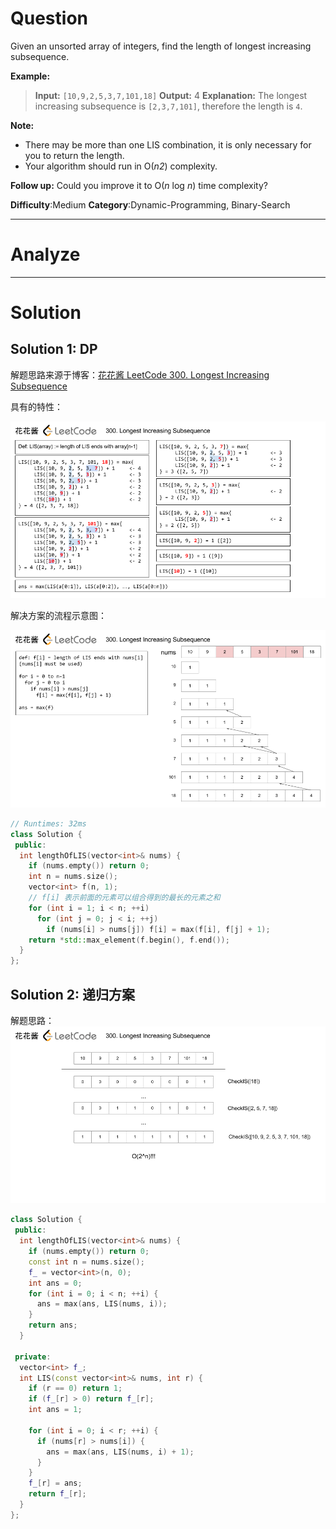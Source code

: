 
# Question

Given an unsorted array of integers, find the length of longest increasing subsequence.

**Example:**

> **Input:** `[10,9,2,5,3,7,101,18]` **Output:** 4 
> **Explanation:** The longest increasing subsequence is `[2,3,7,101]`, therefore the length is `4`. 

**Note:**

- There may be more than one LIS combination, it is only necessary for you to return the length.
- Your algorithm should run in O(_n2_) complexity.

**Follow up:**  Could you improve it to O(_n_  log  _n_) time complexity?

**Difficulty**:Medium
**Category**:Dynamic-Programming, Binary-Search


------------

# Analyze

------------

# Solution

## Solution 1: DP

解题思路来源于博客：[花花酱 LeetCode 300. Longest Increasing Subsequence](http://zxi.mytechroad.com/blog/dynamic-programming/leetcode-300-longest-increasing-subsequence/)

具有的特性：

![](/images/in-post/2019-01-08-Leetcode-300-Longest-Increasing-Subsequence/2019-01-08-17-44-01.png)

解决方案的流程示意图：

![](/images/in-post/2019-01-08-Leetcode-300-Longest-Increasing-Subsequence/2019-01-08-17-44-19.png)

```cpp
// Runtimes: 32ms
class Solution {
 public:
  int lengthOfLIS(vector<int>& nums) {
    if (nums.empty()) return 0;
    int n = nums.size();
    vector<int> f(n, 1);
    // f[i] 表示前面的元素可以组合得到的最长的元素之和
    for (int i = 1; i < n; ++i)
      for (int j = 0; j < i; ++j)
        if (nums[i] > nums[j]) f[i] = max(f[i], f[j] + 1);
    return *std::max_element(f.begin(), f.end());
  }
};
```

## Solution 2: 递归方案

解题思路：
![](/images/in-post/2019-01-08-Leetcode-300-Longest-Increasing-Subsequence/2019-01-08-17-59-46.png)

```cpp
class Solution {
 public:
  int lengthOfLIS(vector<int>& nums) {
    if (nums.empty()) return 0;
    const int n = nums.size();
    f_ = vector<int>(n, 0);
    int ans = 0;
    for (int i = 0; i < n; ++i) {
      ans = max(ans, LIS(nums, i));
    }
    return ans;
  }

 private:
  vector<int> f_;
  int LIS(const vector<int>& nums, int r) {
    if (r == 0) return 1;
    if (f_[r] > 0) return f_[r];
    int ans = 1;

    for (int i = 0; i < r; ++i) {
      if (nums[r] > nums[i]) {
        ans = max(ans, LIS(nums, i) + 1);
      }
    }
    f_[r] = ans;
    return f_[r];
  }
};
```
